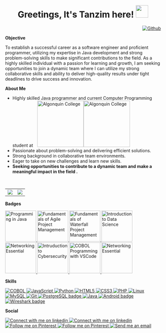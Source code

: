 <h1 align="center">Greetings, It's Tanzim here!   <img src="https://media.giphy.com/media/hvRJCLFzcasrR4ia7z/giphy.gif" width="40px"></h1>

<div align = "right">
  <a href="https://github.com/tanzim2000">
    <img alt="Github" src="https://img.shields.io/github/followers/tanzim2000?label=Follow&style=social">
  </a>
</div>

<strong>Objective</strong>

<!-- As a highly skilled programmer with a focus on Java development, my objective is to use my passion for problem-solving and my strong problem-solving skills to become a successful software engineer and a versatile programmer. I am always seeking new opportunities to learn and grow as a developer, and I am excited to bring my expertise to a dynamic team where I can make a meaningful impact in the field of computer programming. With my strong background in collaborative team environments and my ability to deliver high-quality results under tight deadlines, I am confident in my ability to succeed in this industry and contribute to the success of any project. --->
<p>To establish a successful career as a software engineer and proficient programmer, utilizing my expertise in Java development and strong problem-solving skills to make significant contributions to the field. As a highly skilled individual with a passion for learning and growth, I am seeking opportunities to join a dynamic team where I can utilize my strong collaborative skills and ability to deliver high-quality results under tight deadlines to drive success and innovation.</p>

<strong>About Me</strong>
<!--- Currently studying Computer Programming at Algonquin College. As a highly skilled programmer with a focus on Java development, I am always seeking new opportunities to learn and grow as a developer. My passion for programming and my strong problem-solving skills have prepared me to make a valuable contribution to any project. In my previous experience, I have consistently demonstrated my ability to work collaboratively with cross-functional teams and to deliver high-quality results under tight deadlines. As a student, I am constantly seeking new challenges and ways to expand my knowledge and skills. I am excited to bring my passion and expertise to a dynamic team and to make a meaningful impact in the field of computer programming. --->
- Highly skilled Java programmer and current Computer Programming student at ⠀<a href="https://www.algonquincollege.com#gh-dark-mode-only"><img src="https://s7494.pcdn.co/acmarketing/wp-content/themes/algonquincollege2018/images/AC-Logo-White.png" width="150" alt="Algonquin College" ></a><a href="https://www.algonquincollege.com#gh-light-mode-only"><img src="https://bayviewyards.org/wp-content/uploads/2017/06/AC.png" width="150" alt="Algonquin College" ></a>
- Passionate about problem-solving and delivering efficient solutions.
- Strong background in collaborative team environments.
- Eager to take on new challenges and learn new skills.
- **Seeking opportunities to contribute to a dynamic team and make a meaningful impact in the field .**

<br>

<table align="center" border="0"><tr><td> 
        <!--- GitHub Status Panel --->
        <picture>
                <source
                        srcset="https://github-readme-stats.vercel.app/api?username=tanzim2000&border_color=00000000&show_icons=true&hide_title=true&count_private=true&theme=github_dark&hide=stars,issues"
                        media="(prefers-color-scheme: dark)"
                        />
                <source
                        srcset="https://github-readme-stats.vercel.app/api?username=tanzim2000&border_color=00000000&show_icons=true&hide_title=true&count_private=true&theme=swift&hide=stars,issues"
                        media="(prefers-color-scheme: light), (prefers-color-scheme: no-preference)"
                        />
                <img src="https://github-readme-stats.vercel.app/api?username=tanzim2000&border_color=00000000&show_icons=true&count_private=true&hide_title=true&hide=stars,issues"/>
        </picture></td><td>
        <!--- Language Status Panel --->
        <picture>
                <source
                        srcset="https://github-readme-stats.vercel.app/api/top-langs/?username=tanzim2000&layout=compact&langs_count=10&theme=github_dark&border_color=00000000"
                        media="(prefers-color-scheme: dark)"
                        />
                <source
                        srcset="https://github-readme-stats.vercel.app/api/top-langs/?username=tanzim2000&layout=compact&langs_count=10&theme=swift&border_color=00000000"
                        media="(prefers-color-scheme: dark)"
                        />
                <img src="https://github-readme-stats.vercel.app/api/top-langs/?username=tanzim2000&layout=compact&langs_count=10"/>
        </picture></td></tr>
</table>

<strong>Badges</strong>

<!-- Programming in Java -->
<a href="https://www.credly.com/badges/35369fae-3c9e-4e44-bddf-514832d441b7">
  <img src="https://images.credly.com/size/680x680/images/5e2a4097-63f9-40a6-b400-0ed4746f39fe/image.png" width="100" alt="Programming in Java">
</a>

<!-- Fundamentals of Agile Project Management -->
<a href="https://www.credly.com/badges/fa8fdec8-7737-4e60-a62f-529f2ee8dbf9">
  <img src="https://images.credly.com/size/680x680/images/2677386a-c65f-4d4d-89f2-5b0babbc77d2/KickoffAgileBadge.png" width="100" alt="Fundamentals of Agile Project Management">
</a>

<!-- Fundamentals of Waterfall Project Management -->
<a href="https://www.credly.com/badges/e17d9821-8f43-4711-a5d8-b7d99a1588fd">
  <img src="https://images.credly.com/size/340x340/images/37f7183c-9a25-4c72-916d-0c21572f5875/image.png" width="100" alt="Fundamentals of Waterfall Project Management">
</a>

<!-- Introduction to Data Science -->
<a href="https://www.credly.com/badges/83cfe98f-4da4-4f13-8426-2d49b4143202">
  <img src="https://images.credly.com/size/680x680/images/b38a42e0-dc58-4ce2-b6c0-28d978e8aaad/image.png" width="100" alt="Introduction to Data Science">
</a>

<!-- Networking Essential -->
<a href="https://www.credly.com/badges/be9fc65c-39e9-4c0f-bdcb-ed495d8e4383">
  <img src="https://images.credly.com/size/680x680/images/d7f73336-9adb-4833-a602-761837a33ba3/NetworkingEssentials-01.png" width="100" alt="Networking Essential">
</a>

<!-- Intruduction to Cybersecurity -->
<a href="https://www.credly.com/badges/4cb3ad2b-b76e-4971-ad16-055fae768f91">
  <img src="https://images.credly.com/size/680x680/images/af8c6b4e-fc31-47c4-8dcb-eb7a2065dc5b/I2CS__1_.png" width="100" alt="Intruduction to Cybersecurity">
</a>

<!-- COBOL Programming with VSCode -->
<a href="https://www.credly.com/badges/ca42a2f4-5e02-4e4e-9d78-457baeb62765">
  <img src="https://images.credly.com/size/680x680/images/99d1b7ee-eef2-4c50-96c7-56b22ffaaac3/Cobol_Programming_with_VSCode.png" width="100" alt="COBOL Programming with VSCode">
</a>

<!-- Linux on LinuxONE -->
<a href="https://www.credly.com/badges/8be04747-b976-4de3-a1d1-18d19cbdc27f">
  <img src="https://images.credly.com/size/680x680/images/5f86515a-ca6d-4a24-8b99-0d9b278de6e9/image.png" width="100" alt="Networking Essential">
</a>

<strong>Skills</strong>

<!-- COBOL -->
<a href="https://developer.ibm.com/languages/cobol">
  <img src="https://img.shields.io/badge/COBOL-ED9121?style=for-the-badge&logo=cobol&logoColor=white" alt="COBOL" >
</a>

<!-- JavaScript -->
<a href="https://developer.mozilla.org/en-US/docs/Web/JavaScript">
  <img src="https://img.shields.io/badge/JavaScript-F7DF1E?style=for-the-badge&logo=javascript&logoColor=black" alt="JavaScript" >
</a>

<!-- Python -->
<a href="https://www.python.org">
  <img src="https://img.shields.io/badge/Python-3572A5?style=for-the-badge&logo=python&logoColor=white" alt="Python">
</a>

<!-- HTML5 -->
<a href="https://html.spec.whatwg.org/multipage">
  <img src="https://img.shields.io/badge/HTML5-E44D26?style=for-the-badge&logo=html5&logoColor=white" alt="HTML5" >
</a>

<!-- CSS3 -->
<a href="https://www.w3.org/Style/CSS/Overview.en.html">
  <img src="https://img.shields.io/badge/CSS3-1572B6?style=for-the-badge&logo=css3&logoColor=white" alt="CSS3" >
</a>

<!-- PHP -->
<a href="https://www.php.net">
  <img src="https://img.shields.io/badge/PHP-8892BF?style=for-the-badge&logo=php&logoColor=white" alt="PHP" >
</a>

<!-- Linux -->
<a href="https://www.linux.com/what-is-linux">
  <img src="https://img.shields.io/badge/Linux-000000?style=for-the-badge&logo=linux&logoColor=white" alt="Linux" >
</a>


<!-- MySQL -->
<a href="https://www.mysql.com">
  <img src="https://img.shields.io/badge/MySQL-4479A1?style=for-the-badge&logo=mysql&logoColor=white" alt="MySQL" >
</a>

<!-- Git -->
<a href="https://git-scm.com#gh-light-mode-only">
  <img src="https://img.shields.io/badge/Git-F05032?style=for-the-badge&logo=git&logoColor=white" alt="Git" >
</a>

<!-- PostgreSQL -->
<a href="https://www.postgresql.org">
  <img src="https://img.shields.io/badge/PostgreSQL-336791?style=for-the-badge&logo=postgresql&logoColor=white" alt="PostgreSQL badge" >
</a>

<!-- Java -->
<a href="https://www.java.com">
  <img src="https://img.shields.io/badge/Java-007396?style=for-the-badge&logo=java&logoColor=white" alt="Java" >
</a>

<!-- Android -->
<a href="https://www.android.com/intl/en_ca/what-is-android">
  <img src="https://img.shields.io/badge/Android-A4C639?style=for-the-badge&logo=android&logoColor=white" alt="Android badge" >
</a>

<!-- Wireshark -->
<a href="#">
  <img src="https://img.shields.io/badge/Wireshark-000000?style=for-the-badge&logo=wireshark&logoColor=white" alt="Wireshark badge" >
</a>

<strong>Social</strong>
<!-- LinkedIn Light Mode -->
<a href="https://www.linkedin.com/in/tanzim2000#gh-light-mode-only">
  <img src="https://img.shields.io/badge/LinkedIn-4875B4?style=flat&logo=linkedin&logoColor=white#gh-light-mode-only" alt="Connect with me on linkedin" >
</a>
<!-- LinkedIn Dark Mode -->
<a href="https://www.linkedin.com/in/tanzim2000#gh-dark-mode-only">
  <img src="https://img.shields.io/badge/LinkedIn-ffffff?style=flat&logo=linkedin&logoColor=4875B4#gh-dark-mode-only" alt="Connect with me on linkedin" >
</a>
<!-- Pinterest Light Mode -->
<a href="https://www.pinterest.com/yourusername#gh-light-mode-only">
  <img src="https://img.shields.io/badge/Pinterest-BD081C?style=flat&logo=pinterest&logoColor=white#gh-light-mode-only" alt="Follow me on Pinterest" >
</a>
<!-- Pinterest Dark Mode -->
<a href="https://www.pinterest.com/yourusername#gh-dark-mode-only">
  <img src="https://img.shields.io/badge/Pinterest-ffffff?style=flat&logo=pinterest&logoColor=BD081C#gh-dark-mode-only" alt="Follow me on Pinterest" >
</a>
<!-- Gmail Dark Mode -->
<a href="mailto:tanzimahmedsagar@gmail.com">
  <img src="https://img.shields.io/badge/Gmail-ffffff?style=flat&logo=gmail&logoColor=D14836#gh-dark-mode-only" alt="Send me an email" >
</a>


<!---
tanzim2000/tanzim2000 is a ✨ special ✨ repository because its `README.md` (this file) appears on your GitHub profile.
You can click the Preview link to take a look at your changes.
--->
